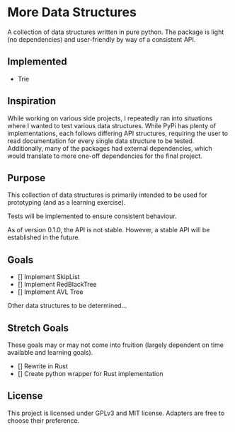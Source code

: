 # More Data Structures

A collection of data structures written in pure python. The package is light (no dependencies) and user-friendly by way of a consistent API.

## Implemented

- Trie

## Inspiration
While working on various side projects, I repeatedly ran into situations where I wanted to test various data structures. While PyPi has plenty of implementations, each follows differing API structures, requiring the user to read documentation for every single data structure to be tested. Additionally, many of the packages had external dependencies, which would translate to more one-off dependencies for the final project.

## Purpose
This collection of data structures is primarily intended to be used for prototyping (and as a learning exercise).

Tests will be implemented to ensure consistent behaviour. 

As of version 0.1.0, the API is not stable. However, a stable API will be established in the future.

## Goals

- [] Implement SkipList
- [] Implement RedBlackTree
- [] Implement AVL Tree

Other data structures to be determined...

## Stretch Goals
These goals may or may not come into fruition (largely dependent on time available and learning goals).
- [] Rewrite in Rust
- [] Create python wrapper for Rust implementation

## License

This project is licensed under GPLv3 and MIT license. Adapters are free to choose their preference.
